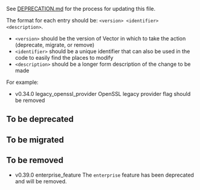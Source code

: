 See [DEPRECATION.md](docs/DEPRECATION.md#process) for the process for updating this file.

The format for each entry should be: `<version> <identifier> <description>`.

- `<version>` should be the version of Vector in which to take the action (deprecate, migrate, or
  remove)
- `<identifier>` should be a unique identifier that can also be used in the code to easily find the
  places to modify
- `<description>` should be a longer form description of the change to be made

For example:

- v0.34.0 legacy_openssl_provider OpenSSL legacy provider flag should be removed

## To be deprecated

## To be migrated

## To be removed

* v0.39.0 enterprise_feature The `enterprise` feature has been deprecated and will be removed.
